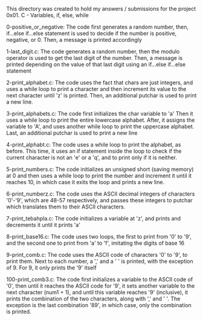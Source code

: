 This directory was created to hold my answers / submissions for the project
0x01. C - Variables, if, else, while

0-positive_or_negative: The code first generates a random number, then,
if...else if...else statement is used to decide if the number is positive,
negative, or 0. Then, a message is printed accordingly

1-last_digit.c: The code generates a random number, then the modulo operator is
used to get the last digit of the number. Then, a message is printed depending
on the value of that last digit using an if...else if...else statement

2-print_alphabet.c: The code uses the fact that chars are just integers, and
uses a while loop to print a character and then increment its value to the next
character until 'z' is printed. Then, an additional putchar is used to print
a new line.

3-print_alphabets.c: The code first initializes the char variable to 'a'
Then it uses a while loop to print the entire lowercase alphabet.
After, it assigns the variable to 'A', and uses another while loop
to print the uppercase alphabet. Last, an additional putchar is used
to print a new line

4-print_alphabt.c: The code uses a while loop to print the alphabet, as
before. This time, it uses an if statement inside the loop to check
if the current character is not an 'e' or a 'q', and to print only if
it is neither.

5-print_numbers.c: The code initializes an unsigned short
(saving memory) at 0 and then uses a while loop to print the number and
increment it until it reaches 10, in which case it exits the loop and prints
a new line.

6-print_numberz.c: The code uses the ASCII decimal integers of characters
'0'-'9', which are 48-57 respectively, and passes these integers to putchar
which translates them to their ASCII characters.

7-print_tebahpla.c: The code initializes a variable at 'z', and prints and
decrements it until it prints 'a'

8-print_base16.c: The code uses two loops, the first to print from '0' to '9',
and the second one to print from 'a' to 'f', imitating the digits of base 16

9-print_comb.c: The code uses the ASCII code of characters '0' to '9', to print
them. Next to each number, a ',' and a ' ' is printed, with the exception of 9.
For 9, it only prints the '9' itself

100-print_comb3.c: The code first initializes a variable to the ASCII code of
'0', then until it reaches the ASCII code for '9', it sets another variable
to the next character (num1 + 1), and until this variable reaches '9'
(inclusive), it prints   the combination of the two characters, along with
',' and ' '. The exception is the last combination '89', in which case, only
the combination is printed.